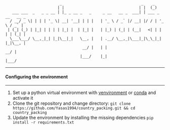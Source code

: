 ```
                        _                                   _    _             
                       | |                                 | |  (_)            
   ___ ___  _   _ _ __ | |_ _ __ _   _     _ __   __ _  ___| | ___ _ __   __ _ 
  / __/ _ \| | | | '_ \| __| '__| | | |   | '_ \ / _` |/ __| |/ / | '_ \ / _` |
 | (_| (_) | |_| | | | | |_| |  | |_| |   | |_) | (_| | (__|   <| | | | | (_| |
  \___\___/ \__,_|_| |_|\__|_|   \__, |   | .__/ \__,_|\___|_|\_\_|_| |_|\__, |
                                  __/ |   | |                             __/ |
                                 |___/    |_|                            |___/ 
```
-------------------

#### Configuring the environment
-----------------
1. Set up a python virtual environment with [venvironment](https://packaging.python.org/en/latest/guides/installing-using-pip-and-virtual-environments/) or [conda](https://conda.io/projects/conda/en/latest/user-guide/tasks/manage-environments.html) and activate it
2. Clone the git repository and change directory:
```git clone https://github.com/Yasas1994/country_packing.git && cd country_packing```
3. Update the environment by installing the missing dependencies
```pip install -r requirements.txt```